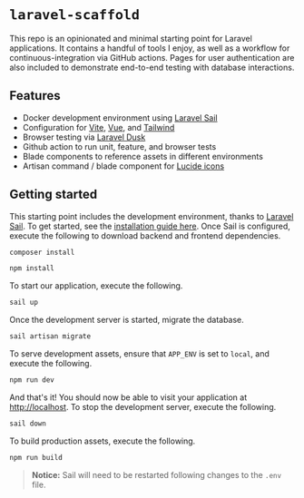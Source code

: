 # `laravel-scaffold`

This repo is an opinionated and minimal starting point for Laravel applications. It contains a handful of tools I enjoy, as well as a workflow for continuous-integration via GitHub actions. Pages for user authentication are also included to demonstrate end-to-end testing with database interactions.

## Features

- Docker development environment using [Laravel Sail](https://laravel.com/docs/9.x/sail)
- Configuration for [Vite](https://vitejs.dev/), [Vue](https://vuejs.org/), and [Tailwind](https://tailwindcss.com/)
- Browser testing via [Laravel Dusk](https://laravel.com/docs/9.x/dusk)
- Github action to run unit, feature, and browser tests
- Blade components to reference assets in different environments
- Artisan command / blade component for [Lucide icons](https://lucide.dev/)

## Getting started

This starting point includes the development environment, thanks to [Laravel Sail](https://laravel.com/docs/9.x/sail). To get started, see the [installation guide here](https://laravel.com/docs/9.x/installation#laravel-and-docker). Once Sail is configured, execute the following to download backend and frontend dependencies.

```bash
composer install

npm install
```

To start our application, execute the following.

```bash
sail up
```

Once the development server is started, migrate the database.

```bash
sail artisan migrate
```

To serve development assets, ensure that `APP_ENV` is set to `local`, and execute the following.

```bash
npm run dev
```

And that's it! You should now be able to visit your application at [http://localhost](http://localhost). To stop the development server, execute the following.

```bash
sail down
```

To build production assets, execute the following.

```bash
npm run build
```

> **Notice:** Sail will need to be restarted following changes to the `.env` file.
